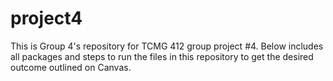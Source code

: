 # project4

This is Group 4's repository for TCMG 412 group project #4. Below includes all packages and steps to run the files in this repository to get the desired outcome outlined
on Canvas. 
